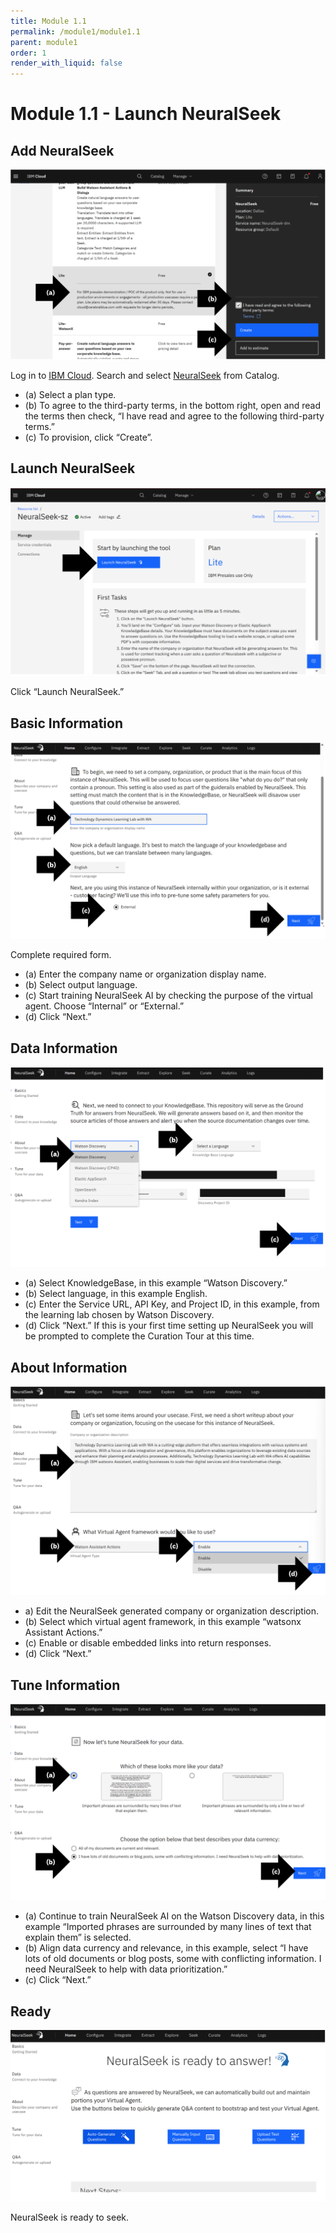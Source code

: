 ```yaml
---
title: Module 1.1
permalink: /module1/module1.1
parent: module1
order: 1
render_with_liquid: false
---
```


# Module 1.1 - Launch NeuralSeek

## Add NeuralSeek

![image1.1.1](images/image1.1.1.png)

Log in to [IBM Cloud](https://cloud.ibm.com/login?cm_sp=ibmdev-_-developer-_-trial&_gl=1*1odtrhw*_ga*NTM2NzU0MTk0LjE2OTY1MjE4NDQ.*_ga_FYECCCS21D*MTY5Njg2NzU0Ni41LjEuMTY5Njg2ODg5OS4wLjAuMA..). Search and select [NeuralSeek](https://cloud.ibm.com/catalog/services/neuralseek?cm_sp=ibmdev-_-developer-_-trial) from Catalog. 
* (a) Select a plan type. 
* (b) To agree to the third-party terms, in the bottom right, open and read the terms then check, “I have read and agree to the following third-party terms.” 
* (c) To provision, click “Create”.

## Launch NeuralSeek

![image1.1.2](images/image1.1.2.png)

Click “Launch NeuralSeek.”

## Basic Information

![image1.1.3](images/image1.1.3.png)

Complete required form. 
* (a) Enter the company name or organization display name.
* (b) Select output language.
* (c) Start training NeuralSeek AI by checking the purpose of the virtual agent. Choose “Internal” or “External.”
* (d) Click “Next.”
  
## Data Information

![image1.1.4](images/image1.1.4.png)

* (a) Select KnowledgeBase, in this example “Watson Discovery.”
* (b) Select language, in this example English.
* (c) Enter the Service URL, API Key, and Project ID, in this example, from the learning lab chosen by Watson Discovery.
* (d) Click “Next.” If this is your first time setting up NeuralSeek you will be prompted to complete the Curation Tour at this time.

## About Information

![image1.1.5](images/image1.1.5.png)

* a) Edit the NeuralSeek generated company or organization description.
* (b) Select which virtual agent framework, in this example “watsonx Assistant Actions.”
* (c) Enable or disable embedded links into return responses.
* (d) Click “Next.”

## Tune Information

![image1.1.6](images/image1.1.6.png)

* (a) Continue to train NeuralSeek AI on the Watson Discovery data, in this example “Imported phrases are surrounded by many lines of text that explain them” is selected.
* (b) Align data currency and relevance, in this example, select “I have lots of old documents or blog posts, some with conflicting information. I need NeuralSeek to help with data prioritization.”
* (c) Click “Next.”

## Ready

![image1.1.7](images/image1.1.7.png)

NeuralSeek is ready to seek.
